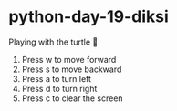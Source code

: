 # python-day-19-diksi

Playing with the turtle 🐢
1. Press w to move forward
2. Press s to move backward
3. Press a to turn left
4. Press d to turn right
5. Press c to clear the screen
